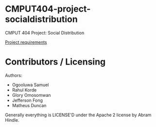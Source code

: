 CMPUT404-project-socialdistribution
===================================

CMPUT 404 Project: Social Distribution

[Project requirements](https://github.com/uofa-cmput404/project-socialdistribution/blob/master/project.org) 

Contributors / Licensing
========================

Authors:
    
* Ogooluwa Samuel
* Rahul Korde
* Glory Omosomwan
* Jefferson Fong 
* Matheus Duncan

Generally everything is LICENSE'D under the  Apache 2 license by Abram Hindle.
